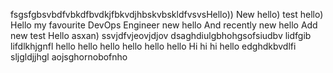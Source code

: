 fsgsfgbsvbdfvbkdfbvdkjfbkvdjhbskvbskldfvsvsHello))
New hello)
test hello)
Hello my favourite DevOps Engineer
new hello
And recently new hello
Add new test
Hello asxan)
ssvjdfvjeovjdjov
dsaghdiulgbhohgsofsiudbv lidfgib lifdlkhjgnfl
	hello hello hello 
hello hello hello
Hi hi hi
hello
edghdkbvdlfi
sljgldjjhgl
aojsghornobofnho
